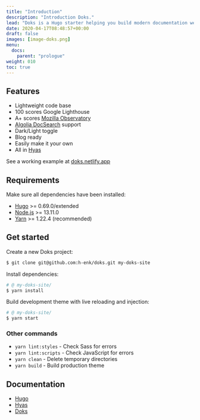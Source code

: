 ```yaml
---
title: "Introduction"
description: "Introduction Doks."
lead: "Doks is a Hugo starter helping you build modern documentation websites."
date: 2020-04-17T08:48:57+00:00
draft: false
images: [image-doks.png]
menu: 
  docs:
    parent: "prologue"
weight: 010
toc: true
---
```


## Features
- Lightweight code base
- 100 scores Google Lighthouse
- A+ scores [Mozilla Observatory](https://observatory.mozilla.org/)
- [Algolia DocSearch](https://docsearch.algolia.com/) support
- Dark/Light toggle
- Blog ready
- Easily make it your own
- All in [Hyas](https://github.com/h-enk/hyas)

See a working example at [doks.netlify.app](https://doks.netlify.app/)

## Requirements

Make sure all dependencies have been installed:

- [Hugo](https://gohugo.io/) >= 0.69.0/extended
- [Node.js](https://nodejs.org/) >= 13.11.0
- [Yarn](https://yarnpkg.com/) >= 1.22.4 (recommended)

## Get started

Create a new Doks project:

```bash
$ git clone git@github.com:h-enk/doks.git my-doks-site
```

Install dependencies:

```bash
# @ my-doks-site/
$ yarn install
```

Build development theme with live reloading and injection:

```bash
# @ my-doks-site/
$ yarn start
```

### Other commands
- `yarn lint:styles` - Check Sass for errors
- `yarn lint:scripts` - Check JavaScript for errors
- `yarn clean` - Delete temporary directories
- `yarn build` - Build production theme

## Documentation
- [Hugo](https://gohugo.io/documentation/)
- [Hyas](https://gethyas.com/)
- [Doks](https://getdoks.org/)
